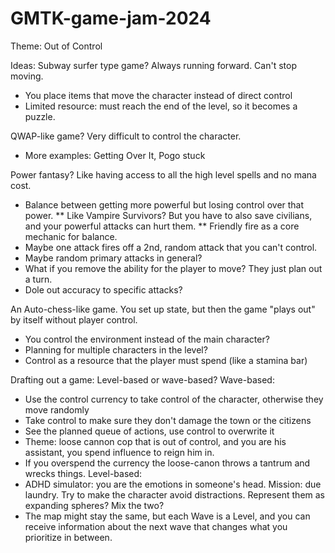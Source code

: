 # GMTK-game-jam-2024

Theme:
Out of Control

Ideas:
Subway surfer type game? Always running forward. Can't stop moving.
* You place items that move the character instead of direct control
* Limited resource: must reach the end of the level, so it becomes a puzzle.

QWAP-like game? Very difficult to control the character.
* More examples: Getting Over It, Pogo stuck

Power fantasy? Like having access to all the high level spells and no mana cost.
* Balance between getting more powerful but losing control over that power.
** Like Vampire Survivors? But you have to also save civilians, and your powerful attacks can hurt them.
** Friendly fire as a core mechanic for balance.
* Maybe one attack fires off a 2nd, random attack that you can't control.
* Maybe random primary attacks in general?
* What if you remove the ability for the player to move? They just plan out a turn.
* Dole out accuracy to specific attacks?

An Auto-chess-like game. You set up state, but then the game "plays out" by itself without player control.
* You control the environment instead of the main character?
* Planning for multiple characters in the level?
* Control as a resource that the player must spend (like a stamina bar)

Drafting out a game:
Level-based or wave-based?
Wave-based:
* Use the control currency to take control of the character, otherwise they move randomly
* Take control to make sure they don't damage the town or the citizens
* See the planned queue of actions, use control to overwrite it
* Theme: loose cannon cop that is out of control, and you are his assistant, you spend influence to reign him in.
* If you overspend the currency the loose-canon throws a tantrum and wrecks things.
Level-based:
* ADHD simulator: you are the emotions in someone's head. Mission: due laundry. Try to make the character avoid distractions. Represent them as expanding spheres?
Mix the two?
* The map might stay the same, but each Wave is a Level, and you can receive information about the next wave that changes what you prioritize in between.